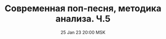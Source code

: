 ---
title: "Современная поп-песня, методика анализа. Ч.5"
date: "25 Jan 23 20:00 MSK"
draft: false
speakers: ["vladimir-barishnikov"]
---